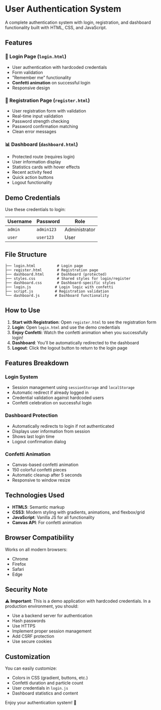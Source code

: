 # User Authentication System

A complete authentication system with login, registration, and dashboard functionality built with HTML, CSS, and JavaScript.

## Features

### 🔐 Login Page (`login.html`)
- User authentication with hardcoded credentials
- Form validation
- "Remember me" functionality
- **Confetti animation** on successful login
- Responsive design

### 📝 Registration Page (`register.html`)
- User registration form with validation
- Real-time input validation
- Password strength checking
- Password confirmation matching
- Clean error messages

### 📊 Dashboard (`dashboard.html`)
- Protected route (requires login)
- User information display
- Statistics cards with hover effects
- Recent activity feed
- Quick action buttons
- Logout functionality

## Demo Credentials

Use these credentials to login:

| Username | Password | Role |
|----------|----------|------|
| `admin` | `admin123` | Administrator |
| `user` | `user123` | User |

## File Structure

```
├── login.html          # Login page
├── register.html       # Registration page
├── dashboard.html      # Dashboard (protected)
├── styles.css          # Shared styles for login/register
├── dashboard.css       # Dashboard-specific styles
├── login.js           # Login logic with confetti
├── script.js          # Registration validation
└── dashboard.js       # Dashboard functionality
```

## How to Use

1. **Start with Registration**: Open `register.html` to see the registration form
2. **Login**: Open `login.html` and use the demo credentials
3. **Enjoy Confetti**: Watch the confetti animation when you successfully login!
4. **Dashboard**: You'll be automatically redirected to the dashboard
5. **Logout**: Click the logout button to return to the login page

## Features Breakdown

### Login System
- Session management using `sessionStorage` and `localStorage`
- Automatic redirect if already logged in
- Credential validation against hardcoded users
- Confetti celebration on successful login

### Dashboard Protection
- Automatically redirects to login if not authenticated
- Displays user information from session
- Shows last login time
- Logout confirmation dialog

### Confetti Animation
- Canvas-based confetti animation
- 150 colorful confetti pieces
- Automatic cleanup after 5 seconds
- Responsive to window resize

## Technologies Used

- **HTML5**: Semantic markup
- **CSS3**: Modern styling with gradients, animations, and flexbox/grid
- **JavaScript**: Vanilla JS for all functionality
- **Canvas API**: For confetti animation

## Browser Compatibility

Works on all modern browsers:
- Chrome
- Firefox
- Safari
- Edge

## Security Note

⚠️ **Important**: This is a demo application with hardcoded credentials. In a production environment, you should:
- Use a backend server for authentication
- Hash passwords
- Use HTTPS
- Implement proper session management
- Add CSRF protection
- Use secure cookies

## Customization

You can easily customize:
- Colors in CSS (gradient, buttons, etc.)
- Confetti duration and particle count
- User credentials in `login.js`
- Dashboard statistics and content

Enjoy your authentication system! 🎉
